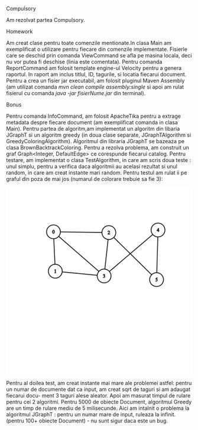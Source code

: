 Compulsory

Am rezolvat partea Compulsory.

Homework


  Am creat clase pentru toate comenzile mentionate.In clasa Main am exemplificat o utilizare pentru fiecare din comenzile implementate. Fisierle care se deschid prin
comanda ViewCommand se afla pe masina locala, deci nu vor putea fi deschise (linia este comentata). Pentru comanda ReportCommand am folosit template engine-ul Velocity pentru a genera raportul. In raport am inclus titlul, ID, tagurile, si locatia fiecarui document. Pentru a crea un fisier jar executabil, am folosit pluginul Maven Assembly (am utilizat comanda *mvn clean compile assembly:single* si apoi am rulat fisierul cu comanda *java -jar fisierNume.jar* din terminal).

Bonus


  Pentru comanda InfoCommand, am folosit ApacheTika pentru a extrage metadata despre fiecare document (am exemplificat comanda in clasa Main). Pentru partea de algoritm,am implementat un algoritm din libaria JGraphT si un algoritm greedy (in doua clase separate, JGraphTAlgorithm si GreedyColoringAlgorithm). Algoritmul din libraria JGraphT se bazeaza pe clasa BrownBacktrackColoring. Pentru a rezolva problema, am construit un graf Graph<Integer, DefaultEdge> ce corespunde fiecarui catalog. 
Pentru testare, am implementat o clasa TestAlgorithm, in care am scris doua teste : unul simplu, pentru a verifica daca algoritmii au acelasi rezultat si unul random,
in care am creat instante mari random. Pentru testul am rulat ii pe graful din poza de mai jos (numarul de colorare trebuie sa fie 3): 

![alt text](https://github.com/IvanCristian112/JavaLab/blob/main/Lab5/graph(2).png?raw=true)


  Pentru al doilea test, am creat instante mai mare ale problemei astfel: pentru un numar de documente dat ca input, am creat sqrt de taguri si am adaugat fiecarui docu-
ment 3 taguri alese aleator. Apoi am masurat timpul de rulare pentru cei 2 algoritmi. Pentru 5000 de obiecte Document, algoritmul Greedy are un timp de rulare mediu 
de 5 milisecunde. Aici am intalnit o problema la algoritmul JGraphT : pentru un numar mare de input, ruleaza la infinit. (pentru 100+ obiecte Document) - nu sunt sigur
daca este un bug.

